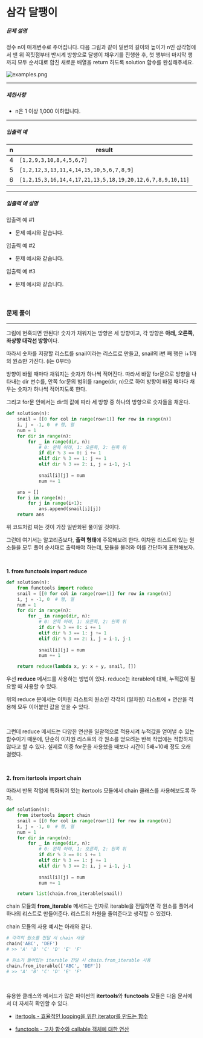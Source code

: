 # 삼각 달팽이

##### 문제 설명

정수 n이 매개변수로 주어집니다. 다음 그림과 같이 밑변의 길이와 높이가 n인 삼각형에서 맨 위 꼭짓점부터 반시계 방향으로 달팽이 채우기를 진행한 후, 첫 행부터 마지막 행까지 모두 순서대로 합친 새로운 배열을 return 하도록 solution 함수를 완성해주세요.

![examples.png](https://grepp-programmers.s3.ap-northeast-2.amazonaws.com/files/production/e1e53b93-dcdf-446f-b47f-e8ec1292a5e0/examples.png)

------

##### 제한사항

* n은 1 이상 1,000 이하입니다.

------

##### 입출력 예

| n    | result                                                    |
| ---- | --------------------------------------------------------- |
| 4    | `[1,2,9,3,10,8,4,5,6,7]`                                  |
| 5    | `[1,2,12,3,13,11,4,14,15,10,5,6,7,8,9]`                   |
| 6    | `[1,2,15,3,16,14,4,17,21,13,5,18,19,20,12,6,7,8,9,10,11]` |

------

##### 입출력 예 설명

입출력 예 #1

* 문제 예시와 같습니다.

입출력 예 #2

* 문제 예시와 같습니다.

입출력 예 #3

* 문제 예시와 같습니다.

<br>



### 문제 풀이

---

그림에 현혹되면 안된다! 숫자가 채워지는 방향은 세 방향이고, 각 방향은 **아래, 오른쪽, 좌상향 대각선 방향**이다. 

따라서 숫자를 저장할 리스트를 snail이라는 리스트로 만들고, snail의 i번 째 행은 i+1개의 원소만 가진다. (i는 0부터)

방향이 바뀔 때마다 채워지는 숫자가 하나씩 적어진다. 따라서 바깥 for문으로 방향을 나타내는 dir 변수를, 안쪽 for문의 범위를 range(dir, n)으로 하여 방향이 바뀔 때마다 채우는 숫자가 하나씩 적어지도록 한다.

그리고 for문 안에서는 dir의 값에 따라 세 방향 중 하나의 방향으로 숫자들을 채운다.  

```python
def solution(n):
    snail = [[0 for col in range(row+1)] for row in range(n)]
    i, j = -1, 0  # 행, 열
    num = 1
    for dir in range(n):
        for _ in range(dir, n):
            # 0: 왼쪽 아래, 1: 오른쪽, 2: 왼쪽 위
            if dir % 3 == 0: i += 1
            elif dir % 3 == 1: j += 1
            elif dir % 3 == 2: i, j = i-1, j-1
      
            snail[i][j] = num
            num += 1

    ans = []
    for i in range(n):
        for j in range(i+1):
            ans.append(snail[i][j])
    return ans
```

위 코드처럼 짜는 것이 가장 일반화된 풀이일 것이다. 

그런데 여기서는 알고리즘보다, **출력 형태**에 주목해보려 한다. 이차원 리스트에 있는 원소들을 모두 풀어 순서대로 출력해야 하는데, 모듈을 불러와 이를 간단하게 표현해보자. 

<br>

**1. from functools import reduce**

```python
def solution(n):
    from functools import reduce
    snail = [[0 for col in range(row+1)] for row in range(n)]
    i, j = -1, 0  # 행, 열
    num = 1
    for dir in range(n):
        for _ in range(dir, n):
            # 0: 왼쪽 아래, 1: 오른쪽, 2: 왼쪽 위
            if dir % 3 == 0: i += 1
            elif dir % 3 == 1: j += 1
            elif dir % 3 == 2: i, j = i-1, j-1
      
            snail[i][j] = num
            num += 1

    return reduce(lambda x, y: x + y, snail, [])
```

우선 **reduce** 메서드를 사용하는 방법이 있다. reduce는 iterable에 대해, 누적값이 필요할 때 사용할 수 있다. 

위의 reduce 문에서는 이차원 리스트의 원소인 각각의 (일차원) 리스트에 + 연산을 적용해 모두 이어붙인 값을 얻을 수 있다. 

<br>

그런데 reduce 메서드는 다양한 연산을 일괄적으로 적용시켜 누적값을 얻어낼 수 있는 함수이기 때문에, 단순히 이차원 리스트의 각 원소를 얻으려는 반복 작업에는 적합하지 않다고 할 수 있다. 실제로 이중 for문을 사용했을 때보다 시간이 5배~10배 정도 오래 걸렸다. 

<br>

**2. from itertools import chain**

따라서 반복 작업에 특화되어 있는 itertools 모듈에서 chain 클래스를 사용해보도록 하자. 

```python
def solution(n):
    from itertools import chain
    snail = [[0 for col in range(row+1)] for row in range(n)]
    i, j = -1, 0  # 행, 열
    num = 1
    for dir in range(n):
        for _ in range(dir, n):
            # 0: 왼쪽 아래, 1: 오른쪽, 2: 왼쪽 위
            if dir % 3 == 0: i += 1
            elif dir % 3 == 1: j += 1
            elif dir % 3 == 2: i, j = i-1, j-1
      
            snail[i][j] = num
            num += 1

    return list(chain.from_iterable(snail))
```

chain 모듈의 **from_iterable** 메서드는 인자로 iterable을 전달하면 각 원소를 풀어서 하나의 리스트로 만들어준다. 리스트의 차원을 줄여준다고 생각할 수 있겠다. 

chain 모듈의 사용 예시는 아래와 같다. 

```python
# 각각의 원소를 전달 시 chain 사용
chain('ABC', 'DEF')
# >> 'A' 'B' 'C' 'D' 'E' 'F'

# 원소가 들어있는 iterable 전달 시 chain.from_iterable 사용
chain.from_iterable(['ABC', 'DEF'])
# >> 'A' 'B' 'C' 'D' 'E' 'F'
```



<br>

유용한 클래스와 메서드가 많은 파이썬의 **itertools**와 **functools** 모듈은 다음 문서에서 더 자세히 확인할 수 있다. 

* [itertools - 효율적인 looping을 위한 iterator를 만드는 함수](https://docs.python.org/ko/3.8/library/itertools.html)

* [functools - 고차 함수와 callable 객체에 대한 연산](https://docs.python.org/ko/3.8/library/functools.html)

